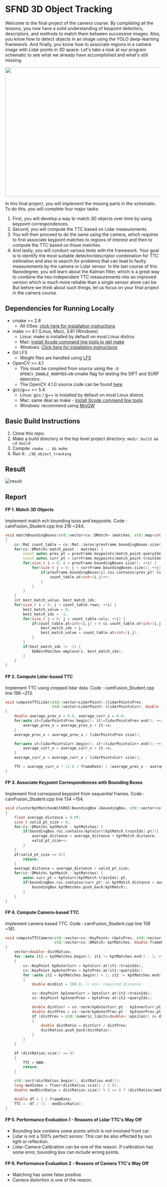 # SFND 3D Object Tracking

Welcome to the final project of the camera course. By completing all the lessons, you now have a solid understanding of keypoint detectors, descriptors, and methods to match them between successive images. Also, you know how to detect objects in an image using the YOLO deep-learning framework. And finally, you know how to associate regions in a camera image with Lidar points in 3D space. Let's take a look at our program schematic to see what we already have accomplished and what's still missing.

<img src="images/course_code_structure.png" width="779" height="414" />

In this final project, you will implement the missing parts in the schematic. To do this, you will complete four major tasks: 
1. First, you will develop a way to match 3D objects over time by using keypoint correspondences. 
2. Second, you will compute the TTC based on Lidar measurements. 
3. You will then proceed to do the same using the camera, which requires to first associate keypoint matches to regions of interest and then to compute the TTC based on those matches. 
4. And lastly, you will conduct various tests with the framework. Your goal is to identify the most suitable detector/descriptor combination for TTC estimation and also to search for problems that can lead to faulty measurements by the camera or Lidar sensor. In the last course of this Nanodegree, you will learn about the Kalman filter, which is a great way to combine the two independent TTC measurements into an improved version which is much more reliable than a single sensor alone can be. But before we think about such things, let us focus on your final project in the camera course. 

## Dependencies for Running Locally
* cmake >= 2.8
  * All OSes: [click here for installation instructions](https://cmake.org/install/)
* make >= 4.1 (Linux, Mac), 3.81 (Windows)
  * Linux: make is installed by default on most Linux distros
  * Mac: [install Xcode command line tools to get make](https://developer.apple.com/xcode/features/)
  * Windows: [Click here for installation instructions](http://gnuwin32.sourceforge.net/packages/make.htm)
* Git LFS
  * Weight files are handled using [LFS](https://git-lfs.github.com/)
* OpenCV >= 4.1
  * This must be compiled from source using the `-D OPENCV_ENABLE_NONFREE=ON` cmake flag for testing the SIFT and SURF detectors.
  * The OpenCV 4.1.0 source code can be found [here](https://github.com/opencv/opencv/tree/4.1.0)
* gcc/g++ >= 5.4
  * Linux: gcc / g++ is installed by default on most Linux distros
  * Mac: same deal as make - [install Xcode command line tools](https://developer.apple.com/xcode/features/)
  * Windows: recommend using [MinGW](http://www.mingw.org/)

## Basic Build Instructions

1. Clone this repo.
2. Make a build directory in the top level project directory: `mkdir build && cd build`
3. Compile: `cmake .. && make`
4. Run it: `./3D_object_tracking`



## Result

![result](./images/result.png)



## Report

#### FP 1. Match 3D Objects

Implement match ech bounding boxs and keypoints. Code : camFusion_Student.cpp line 216 ~244.

```c++
void matchBoundingBoxes(std::vector<cv::DMatch> &matches, std::map<int, int> &bbBestMatches, DataFrame &prevFrame, DataFrame &currFrame)
{
    cv::Mat count_table = cv::Mat::zeros(prevFrame.boundingBoxes.size() , currFrame.boundingBoxes.size(), CV_32S);
    for(cv::DMatch& match_point : matches) {
        const auto& prev_pt = prevFrame.keypoints[match_point.queryIdx].pt;
        const auto& curr_pt = currFrame.keypoints[match_point.trainIdx].pt;
        for(size_t i = 0; i < prevFrame.boundingBoxes.size(); ++i) {
            for(size_t j = 0; j < currFrame.boundingBoxes.size(); ++j) {
                if(prevFrame.boundingBoxes[i].roi.contains(prev_pt) &&  currFrame.boundingBoxes[j].roi.contains(curr_pt)) {
                    count_table.at<int>(i,j)++;
                }
            }
        }
    }
    int best_match_value, best_match_idx;
    for(size_t i = 0; i < count_table.rows; ++i) {
        best_match_value = 0;
        best_match_idx = -1;
        for(size_t j = 0; j < count_table.cols; ++j) {
            if(count_table.at<int>(i,j) > 0 && count_table.at<int>(i,j) > best_match_value){
                best_match_idx = j;
                best_match_value = count_table.at<int>(i,j);
            }
        }
        if(best_match_idx != -1) {
            bbBestMatches.emplace(i, best_match_idx);
        }
    }
}
```



 #### FP 2. Compute Lidar-based TTC

Implement TTC using cropped lidar data. Code : camFusion_Student.cpp line 198 ~213.

```c++
void computeTTCLidar(std::vector<LidarPoint> &lidarPointsPrev,
                     std::vector<LidarPoint> &lidarPointsCurr, double frameRate, double &TTC)
{
    double average_prev_x = 0.0, average_curr_x = 0.0;
    for(auto it=lidarPointsPrev.begin(); it!=lidarPointsPrev.end(); ++it) {
        average_prev_x = average_prev_x + it->x;
    }
    average_prev_x = average_prev_x / lidarPointsPrev.size();

    for(auto it=lidarPointsCurr.begin(); it!=lidarPointsCurr.end(); ++it) {
        average_curr_x = average_curr_x + it->x;
    }
    average_curr_x = average_curr_x / lidarPointsCurr.size();

    TTC = average_curr_x * (1.0 / frameRate) / (average_prev_x - average_curr_x);
}
```



#### FP 3. Associate Keypoint Correspondences with Bounding Boxes

Implement find correspond keypoint from sequential frames. Code : camFusion_Student.cpp line 134 ~154.

```c++
void clusterKptMatchesWithROI(BoundingBox &boundingBox, std::vector<cv::KeyPoint> &kptsPrev, std::vector<cv::KeyPoint> &kptsCurr, std::vector<cv::DMatch> &kptMatches)
{
    float average_distance = 0.0f;
    size_t valid_pt_size = 0;
    for(cv::DMatch& kptMatch : kptMatches) {
        if(boundingBox.roi.contains(kptsCurr[kptMatch.trainIdx].pt)){
            average_distance = average_distance + kptMatch.distance; 
            valid_pt_size++;
        }
    }
    if(valid_pt_size == 0){
        return;
    }
    average_distance = average_distance / valid_pt_size;
    for(cv::DMatch& kptMatch : kptMatches) {
        auto& curr_pt = kptsCurr[kptMatch.trainIdx].pt;
        if(boundingBox.roi.contains(curr_pt) && kptMatch.distance < average_distance) {
            boundingBox.kptMatches.push_back(kptMatch);
        }
    }
}
```



#### FP 4. Compute Camera-based TTC

Implement camera based TTC. Code : camFusion_Student.cpp line 158 ~181.

```c++
void computeTTCCamera(std::vector<cv::KeyPoint> &kptsPrev, std::vector<cv::KeyPoint> &kptsCurr, 
                      std::vector<cv::DMatch> kptMatches, double frameRate, double &TTC, cv::Mat *visImg)
{
    vector<double> distRatios;
    for (auto it1 = kptMatches.begin(); it1 != kptMatches.end() - 1; ++it1)
    {
        cv::KeyPoint kpOuterCurr = kptsCurr.at(it1->trainIdx);
        cv::KeyPoint kpOuterPrev = kptsPrev.at(it1->queryIdx);
        for (auto it2 = kptMatches.begin() + 1; it2 != kptMatches.end(); ++it2)
        {
            double minDist = 100.0; // min. required distance

            cv::KeyPoint kpInnerCurr = kptsCurr.at(it2->trainIdx);
            cv::KeyPoint kpInnerPrev = kptsPrev.at(it2->queryIdx);

            double distCurr = cv::norm(kpOuterCurr.pt - kpInnerCurr.pt);
            double distPrev = cv::norm(kpOuterPrev.pt - kpInnerPrev.pt);
            if (distPrev > std::numeric_limits<double>::epsilon() && distCurr >= minDist)
            {
                double distRatio = distCurr / distPrev;
                distRatios.push_back(distRatio);
            }
        }
    }     

    if (distRatios.size() == 0)
    {
        TTC = NAN;
        return;
    }

    std::sort(distRatios.begin(), distRatios.end());
    long medIndex = floor(distRatios.size() / 2.0);
    double medDistRatio = distRatios.size() % 2 == 0 ? (distRatios[medIndex - 1] + distRatios[medIndex]) / 2.0 : distRatios[medIndex];

    double dT = 1 / frameRate;
    TTC = -dT / (1 - medDistRatio);
}
```

#### FP 5. Performance Evaluation 1 - Reasons of Lidar TTC's Way Off

* Bounding box contains some points which is not involved front car.
* Lidar is not a 100% perfect sensor. This can be also effected by sun light or reflection.
* Lidar-Camera Calibration can be one of the reason. If calibration has some error, bounding box can include wrong points.

#### FP 6. Performance Evaluation 2 - Reasons of Camera TTC's Way Off

* Matching has some false positive.
* Camera distortion is one of the reason.